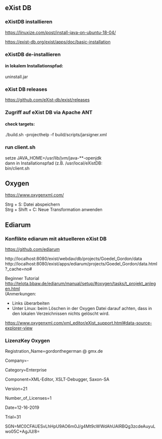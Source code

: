 ## eXist DB   
### eXistDB installieren

https://linuxize.com/post/install-java-on-ubuntu-18-04/

https://exist-db.org/exist/apps/doc/basic-installation

### eXistDB de-installieren
#### in lokalem Installationspfad:   
uninstall.jar   


### eXist DB releases
https://github.com/eXist-db/exist/releases

### Zugriff auf eXist DB via Apache ANT   
#### check targets:
./build.sh -projecthelp -f build/scripts/jarsigner.xml 

### run client.sh
setze JAVA_HOME=/usr/lib/jvm/java-\*\*-openjdk    
dann in Installationspfad (z.B. /usr/local/eXistDB:   
bin/client.sh   




## Oxygen   
https://www.oxygenxml.com/    

Strg + S: Datei abspeichern   
Strg + Shift + C: Neue Transformation anwenden

## Ediarum    
### Konflikte ediarum mit aktuelleren eXist DB 
https://github.com/ediarum

http://localhost:8080/exist/webdav/db/projects/Goedel_Gordon/data   
http://localhost:8080/exist/apps/ediarum/projects/Goedel_Gordon/data.html?_cache=no#    

Beginner Tutorial
http://telota.bbaw.de/ediarum/manual/setup/#oxygen/tasks/t_projekt_anlegen.html   
(Anmerkungen:   
- Links überarbeiten
- Unter Linux: beim Löschen in der Oxygen Datei darauf achten, dass in den lokalen Verzeichnissen nichts gelöscht wird.

https://www.oxygenxml.com/xml_editor/eXist_support.html#data-source-explorer-view


### LizenzKey Oxygen    
Registration_Name=gordonthegerman @ gmx.de

Company=-

Category=Enterprise

Component=XML-Editor, XSLT-Debugger, Saxon-SA

Version=21

Number_of_Licenses=1

Date=12-16-2019

Trial=31

SGN=MC0CFAUESvLhHpU9AO6m0J/g4Mt9cWWdAhUAlRBQg3zcdeAuyuLwo05C+AgJU/8\=
